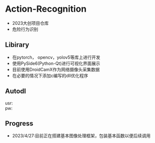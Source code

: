 # Action-Recognition
* 2023大创项目仓库
* 危险行为识别
## Libirary
* 在pytorch， opencv，yolov5等库上进行开发
* 使用PySide6(Python-Qt)进行可视化界面展示
* 目前使用DroidCamX作为网络摄像头采集数据
* 在必要的情况下添加c编写的dll优化程序
## Autodl 
usr: <br>
pw: 
## Progress
* 2023/4/27:目前正在搭建基本图像处理框架，包装基本函数以便后续调用
